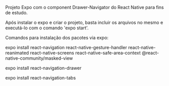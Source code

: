 Projeto Expo com o component Drawer-Navigator do React Native para fins de estudo.

Após instalar o expo e criar o projeto, basta incluir os arquivos no mesmo e executá-lo com o comando 'expo start'.

Comandos para instalação dos pacotes via expo:

expo install react-navigation react-native-gesture-handler react-native-reanimated react-native-screens react-native-safe-area-context @react-native-community/masked-view

expo install react-navigation-drawer

expo install react-navigation-tabs
